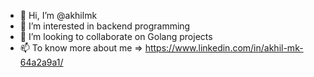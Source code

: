 - 👋 Hi, I’m @akhilmk
- 👀 I’m interested in backend programming
- 💞️ I’m looking to collaborate on Golang projects
- 📫 To know more about me => https://www.linkedin.com/in/akhil-mk-64a2a9a1/

<!---
akhilmk/akhilmk is a ✨ special ✨ repository because its `README.md` (this file) appears on your GitHub profile.
You can click the Preview link to take a look at your changes.
--->
